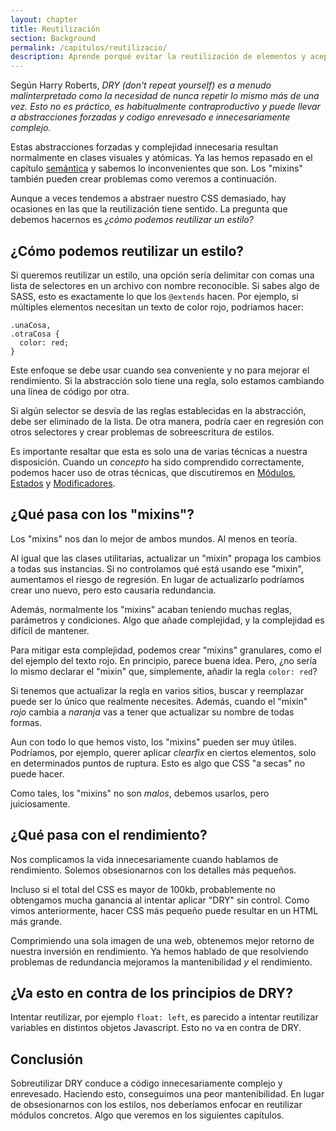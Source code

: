 ```yaml
---
layout: chapter
title: Reutilización
section: Background
permalink: /capitulos/reutilizacio/
description: Aprende porqué evitar la reutilización de elementos y aceptar la repetición hace que nuestro CSS sea más fácil de mantener.
---
```


Según Harry Roberts, *DRY (don't repeat yourself) es a menudo malinterpretado como la necesidad de nunca repetir lo mismo más de una vez. Esto no es práctico, es habitualmente contraproductivo y puede llevar a abstracciones forzadas y codigo enrevesado e innecesariamente complejo.*

Estas abstracciones forzadas y complejidad innecesaria resultan normalmente en clases visuales y atómicas. Ya las hemos repasado en el capítulo [semántica](/capitulos/semantica/) y sabemos lo inconvenientes que son. Los "mixins" también pueden crear problemas como veremos a continuación.

Aunque a veces tendemos a abstraer nuestro CSS demasiado, hay ocasiones en las que la reutilización tiene sentido. La pregunta que debemos hacernos es *¿cómo podemos reutilizar un estilo?*

## ¿Cómo podemos reutilizar un estilo?

Si queremos reutilizar un estilo, una opción sería delimitar con comas una lista de selectores en un archivo con nombre reconocible. Si sabes algo de SASS, esto es exactamente lo que los `@extends` hacen. Por ejemplo, si múltiples elementos necesitan un texto de color rojo, podriamos hacer:

	.unaCosa,
	.otraCosa {
	  color: red;
	}

Este enfoque se debe usar cuando sea conveniente y no para mejorar el rendimiento. Si la abstracción solo tiene una regla, solo estamos cambiando una línea de código por otra.

Si algún selector se desvía de las reglas establecidas en la abstracción, debe ser eliminado de la lista. De otra manera, podría caer en regresión con otros selectores y crear problemas de sobreescritura de estilos.

Es importante resaltar que esta es solo una de varias técnicas a nuestra disposición. Cuando un *concepto* ha sido comprendido correctamente, podemos hacer uso de otras técnicas, que discutiremos en [Módulos](/capitulos/modulos/), [Estados](/capitulos/estados/) y [Modificadores](/capitulos/modificadores/).

## ¿Qué pasa con los "mixins"?

Los "mixins" nos dan lo mejor de ambos mundos. Al menos en teoría.

Al igual que las clases utilitarias, actualizar un "mixin" propaga los cambios a todas sus instancias. Si no controlamos qué está usando ese "mixin", aumentamos el riesgo de regresión. En lugar de actualizarlo podríamos crear uno nuevo, pero esto causaria redundancia.

Además, normalmente los "mixins" acaban teniendo muchas reglas, parámetros y condiciones. Algo que añade complejidad, y la complejidad es difícil de mantener.

Para mitigar esta complejidad, podemos crear "mixins" granulares, como el del ejemplo del texto rojo. En principio, parece buena idea. Pero, ¿no sería lo mismo declarar el "mixin" que, simplemente, añadir la regla `color: red`?

Si tenemos que actualizar la regla en varios sitios, buscar y reemplazar puede ser lo único que realmente necesites. Además, cuando el "mixin" *rojo* cambia a *naranja* vas a tener que actualizar su nombre de todas formas.

Aun con todo lo que hemos visto, los "mixins" pueden ser muy útiles. Podríamos, por ejemplo, querer aplicar *clearfix* en ciertos elementos, solo en determinados puntos de ruptura. Esto es algo que CSS "a secas" no puede hacer.

Como tales, los "mixins" no son *malos*, debemos usarlos, pero juiciosamente.

## ¿Qué pasa con el rendimiento?

Nos complicamos la vida innecesariamente cuando hablamos de rendimiento. Solemos obsesionarnos con los detalles más pequeños.

Incluso si el total del CSS es mayor de 100kb, probablemente no obtengamos mucha ganancia al intentar aplicar "DRY" sin control. Como vimos anteriormente, hacer CSS más pequeño puede resultar en un HTML más grande.

Comprimiendo una sola imagen de una web, obtenemos mejor retorno de nuestra inversión en rendimiento. Ya hemos hablado de que resolviendo problemas de redundancia mejoramos la mantenibilidad *y* el rendimiento.

## ¿Va esto en contra de los principios de DRY?

Intentar reutilizar, por ejemplo `float: left`, es parecido a intentar reutilizar variables en distintos objetos Javascript. Esto no va en contra de DRY.

## Conclusión

Sobreutilizar DRY conduce a código innecesariamente complejo y enrevesado. Haciendo esto, conseguimos una peor mantenibilidad. En lugar de obsesionarnos con los estilos, nos deberíamos enfocar en reutilizar módulos concretos. Algo que veremos en los siguientes capítulos.
